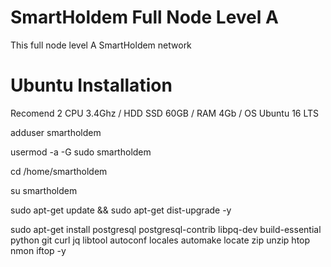 # SmartHoldem Full Node Level A

This full node level A SmartHoldem network

# Ubuntu Installation

Recomend 2 CPU 3.4Ghz / HDD SSD 60GB / RAM 4Gb / OS Ubuntu 16 LTS

adduser smartholdem

usermod -a -G sudo smartholdem

cd /home/smartholdem

su smartholdem

sudo apt-get update && sudo apt-get dist-upgrade -y

sudo apt-get install postgresql postgresql-contrib libpq-dev build-essential python git curl jq libtool autoconf locales automake locate zip unzip htop nmon iftop -y
